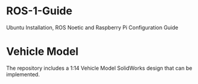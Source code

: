 # ROS-1-Guide
Ubuntu Installation, ROS Noetic and Raspberry Pi Configuration Guide 

# Vehicle Model
The repository includes a 1:14 Vehicle Model SolidWorks design that can be implemented.
